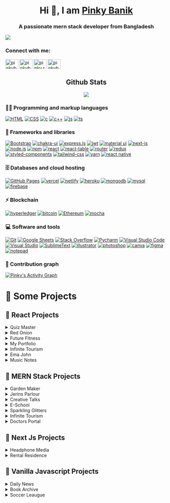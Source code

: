 <h1 align="center"> Hi 👋, I am <a href="https://pinky-banik.vercel.app/" target="_blank">Pinky Banik</a></h1>
<h3 align="center">A passionate mern stack developer from Bangladesh</h3>

<img align="center" src="https://github.com/pinky-banik/pinky-banik/blob/main/try.png" />


<h3 align="left">Connect with me:</h3>
<p align="left">
<a href="https://dev.to/pinkybanik" target="blank"><img align="center" src="https://raw.githubusercontent.com/rahuldkjain/github-profile-readme-generator/master/src/images/icons/Social/devto.svg" alt="pinkybanik" height="30" width="40" /></a>
<a href="https://linkedin.com/in/pinkybanik" target="blank"><img align="center" src="https://raw.githubusercontent.com/rahuldkjain/github-profile-readme-generator/master/src/images/icons/Social/linked-in-alt.svg" alt="pinkybanik" height="30" width="40" /></a>
<a href="https://fb.com/pinky.rani.banik" target="blank"><img align="center" src="https://raw.githubusercontent.com/rahuldkjain/github-profile-readme-generator/master/src/images/icons/Social/facebook.svg" alt="pinky.rani.banik" height="30" width="40" /></a>
<a href="https://dribbble.com/pinkybanik" target="blank"><img align="center" src="https://raw.githubusercontent.com/rahuldkjain/github-profile-readme-generator/master/src/images/icons/Social/dribbble.svg" alt="pinkybanik" height="30" width="40" /></a>
</p>
<!-- // github states --->
 <h2 align="center">Github Stats</h2>
<div align="center">
  <img src="https://github-readme-streak-stats.herokuapp.com?user=pinky-banik&theme=github-dark&hide_border=true&date_format=j%20M%5B%20Y%5D&stroke=0AD4F7&ring=00FF9B&fire=FFA200&currStreakLabel=FFA200&currStreakNum=00F0FF&sideNums=00FF9B&sideLabels=FFA200&dates=727272&background=DD272700">
</div>

<!-- languages and tools -->
### 👨‍💻 Programming and markup languages
<p>
<a href="#"><img alt="HTML" src="https://img.shields.io/badge/HTML5-E34F26?style=for-the-badge&logo=html5&logoColor=white"></a>
<a href="#"><img alt="CSS" src="https://img.shields.io/badge/CSS3-1572B6?style=for-the-badge&logo=css3&logoColor=white"></a>
<a href="#"><img alt="c" src="https://img.shields.io/badge/Python-FFD43B?style=for-the-badge&logo=python&logoColor=blue"></a>
<a href="#"><img alt="c++" src="https://img.shields.io/badge/C%2B%2B-00599C?style=for-the-badge&logo=c%2B%2B&logoColor=white"></a>
<a href="#"><img alt="js" src="https://img.shields.io/badge/JavaScript-323330?style=for-the-badge&logo=javascript&logoColor=F7DF1E"></a>
<a href="#"><img alt="ts" src="https://img.shields.io/badge/TypeScript-007ACC?style=for-the-badge&logo=typescript&logoColor=white"></a>

</p>

### 🧰 Frameworks and libraries
<p>
<a href="#"><img alt="Bootstrap" src="https://img.shields.io/badge/Bootstrap-563D7C?style=for-the-badge&logo=bootstrap&logoColor=white"></a>
<a href="#"><img alt="chakra-ui" src="https://img.shields.io/badge/Chakra--UI-319795?style=for-the-badge&logo=chakra-ui&logoColor=white"></a>
<a href="#"><img alt="express.js" src="https://img.shields.io/badge/Express.js-000000?style=for-the-badge&logo=express&logoColor=white"></a>
<a href="#"><img alt="jwt" src="https://img.shields.io/badge/JWT-000000?style=for-the-badge&logo=JSON%20web%20tokens&logoColor=white"></a>
<a href="#"><img alt="material ui" src="https://img.shields.io/badge/Material%20UI-007FFF?style=for-the-badge&logo=mui&logoColor=white"></a>
<a href="#"><img alt="next-js" src="https://img.shields.io/badge/next.js-000000?style=for-the-badge&logo=nextdotjs&logoColor=white"></a>
<a href="#"><img alt="node.js" src="https://img.shields.io/badge/Node.js-339933?style=for-the-badge&logo=nodedotjs&logoColor=white"></a>
<a href="#"><img alt="npm" src="https://img.shields.io/badge/npm-CB3837?style=for-the-badge&logo=npm&logoColor=white"></a>
<a href="#"><img alt="react" src="https://img.shields.io/badge/React-20232A?style=for-the-badge&logo=react&logoColor=61DAFB"></a>
<a href="#"><img alt="react-table" src="https://img.shields.io/badge/react%20table-FF4154?style=for-the-badge&logo=react%20table&logoColor=white"></a>
<a href="#"><img alt="router" src="https://img.shields.io/badge/React_Router-CA4245?style=for-the-badge&logo=react-router&logoColor=white"></a>
<a href="#"><img alt="redux" src="https://img.shields.io/badge/Redux-593D88?style=for-the-badge&logo=redux&logoColor=white"></a>
<a href="#"><img alt="styled-components" src="https://img.shields.io/badge/Sass-CC6699?style=for-the-badge&logo=sass&logoColor=white"></a>
<a href="#"><img alt="tailwind-css" src="https://img.shields.io/badge/Tailwind_CSS-38B2AC?style=for-the-badge&logo=tailwind-css&logoColor=white"></a>
<a href="#"><img alt="yarn" src="https://img.shields.io/badge/Yarn-2C8EBB?style=for-the-badge&logo=yarn&logoColor=white"></a>
<a href="#"><img alt="react native" src="https://img.shields.io/badge/React_Native-20232A?style=for-the-badge&logo=react&logoColor=61DAFB"></a>



### 🗄️ Databases and cloud hosting

<p>
<a href="#"><img alt="GitHub Pages" src="https://img.shields.io/badge/GitHub%20Pages-222222?style=for-the-badge&logo=GitHub%20Pages&logoColor=white"></a>
<a href="#"><img alt="vercel" src="https://img.shields.io/badge/Vercel-000000?style=for-the-badge&logo=vercel&logoColor=white"></a>
<a href="#"><img alt="netlify" src="https://img.shields.io/badge/Netlify-00C7B7?style=for-the-badge&logo=netlify&logoColor=white"></a>
<a href="#"><img alt="heroku" src="https://img.shields.io/badge/Heroku-430098?style=for-the-badge&logo=heroku&logoColor=white"></a>
<a href="#"><img alt="mongodb" src="https://img.shields.io/badge/MongoDB-4EA94B?style=for-the-badge&logo=mongodb&logoColor=white"></a>
<a href="#"><img alt="mysql" src="https://img.shields.io/badge/MySQL-005C84?style=for-the-badge&logo=mysql&logoColor=white"></a>
<a href="#"><img alt="firebase" src="https://img.shields.io/badge/firebase-ffca28?style=for-the-badge&logo=firebase&logoColor=black"></a>
</p>


### ⚡ Blockchain

<p>
<a href="#"><img alt="hyperledger" src="https://img.shields.io/badge/hyperledger-2F3134?style=for-the-badge&logo=hyperledger&logoColor=white"></a>
<a href="#"><img alt="bitcoin" src="https://img.shields.io/badge/Bitcoin-000000?style=for-the-badge&logo=bitcoin&logoColor=white"></a>
<a href="#"><img alt="Ethereum" src="https://img.shields.io/badge/Ethereum-3C3C3D?style=for-the-badge&logo=Ethereum&logoColor=white"></a>
<a href="#"><img alt="mocha" src="https://img.shields.io/badge/Mocha-8D6748?style=for-the-badge&logo=Mocha&logoColor=white"></a>
</p>

### 💻 Software and tools

<p>
<a href="#"><img alt="Git" src="https://img.shields.io/badge/GitHub-100000?style=for-the-badge&logo=github&logoColor=white"></a>
<a href="#"><img alt="Google Sheets" src="https://img.shields.io/badge/Google%20Sheets-34A853?style=for-the-badge&logo=google-sheets&logoColor=white"></a>
<a href="#"><img alt="Stack Overflow" src="https://img.shields.io/badge/Stack_Overflow-FE7A16?style=for-the-badge&logo=stack-overflow&logoColor=white"></a>
<a href="#"><img alt="Pycharm" src="https://img.shields.io/badge/PyCharm-000000.svg?&style=for-the-badge&logo=PyCharm&logoColor=white"></a>
<a href="#"><img alt="Visual Studio Code" src="https://img.shields.io/badge/Visual_Studio_Code-0078D4?style=for-the-badge&logo=visual%20studio%20code&logoColor=white"></a>
<a href="#"><img alt="Visual Studio" src="https://img.shields.io/badge/Visual_Studio-5C2D91?style=for-the-badge&logo=visual%20studio&logoColor=white"></a>
<a href="#"><img alt="SublimeText" src="https://img.shields.io/badge/sublime_text-%23575757.svg?&style=for-the-badge&logo=sublime-text&logoColor=important"></a>
<a href="#"><img alt="illustrator" src="https://img.shields.io/badge/Adobe%20Illustrator-FF9A00?style=for-the-badge&logo=adobe%20illustrator&logoColor=white"></a>
<a href="#"><img alt="photoshop" src="https://img.shields.io/badge/Adobe%20Photoshop-31A8FF?style=for-the-badge&logo=Adobe%20Photoshop&logoColor=black"></a>
<a href="#"><img alt="canva" src="https://img.shields.io/badge/Canva-%2300C4CC.svg?&style=for-the-badge&logo=Canva&logoColor=white"></a>
<a href="#"><img alt="figma" src="https://img.shields.io/badge/Figma-F24E1E?style=for-the-badge&logo=figma&logoColor=white"></a>
<a href="#"><img alt="notepad" src="https://img.shields.io/badge/Notepad++-90E59A.svg?style=for-the-badge&logo=notepad%2B%2B&logoColor=black"></a>

</p>

### 💪 Contribution graph

<a href="#"><img alt="Pinky's Activity Graph" src="https://github-readme-activity-graph.cyclic.app/graph?username=Pinky-Banik&bg_color=DD272700&color=00FF9B&line=00F0FF&point=FFFFFF&hide_border=true" /></a>

# 🚀 Some Projects

## 📢 React Projects

<!-- Quiz Master -->
<details>
<summary>Quiz Master</summary>

1. code link : https://github.com/pinky-banik/quiz_master
2. Live Demo : https://quiz-master-bd.netlify.app/
3. Technology : ReactJS,Tailwind CSS, Rest Api, React-router
<!-- ![ss](https://smabtahinoor.vercel.app/images/portfolio/cortelink.png) -->
</details>

<!-- Red Onion --->
<details>
<summary>Red Onion</summary>

1. code link : https://github.com/pinky-banik/Red-Onion
2. Live Demo : https://restaurent-red-onion.netlify.app/
3. Technology : ReactJS,Tailwind CSS, Rest Api, React-router
<!-- ![ss](https://smabtahinoor.vercel.app/images/portfolio/cortelink.png) -->
</details>


<!-- Future Fitness -->
<details>
<summary>Future Fitness</summary>

1. code link : https://github.com/pinky-banik/Future-Fitness
2. Live Demo : https://future-fitness.vercel.app/
3. Technology : ReactJS,Rest Api
<!-- ![ss](https://smabtahinoor.vercel.app/images/portfolio/cortelink.png) -->
</details>


<!-- My portfolio -->
<details>
<summary>My Portfolio</summary>

1. code link : https://github.com/pinky-banik/Pinky-Banik-Portfolio
2. Live Demo : https://pinky-banik.web.app/
3. Technology : ReactJS,Material UI
<!-- ![ss](https://smabtahinoor.vercel.app/images/portfolio/cortelink.png) -->
</details>

<!-- Infinite Tourism -->
<details>
<summary>Infinite Tourism</summary>

1. code link : https://github.com/pinky-banik/MediCare-Home
2. Live Demo : https://medicare-home.web.app/
3. Technology : ReactJS,Bootstrap, Json, React-router,firebase
<!-- ![ss](https://smabtahinoor.vercel.app/images/portfolio/cortelink.png) -->
</details>


<!-- Ema John -->
<details>
<summary>Ema John</summary>

1. code link : https://github.com/pinky-banik/ema-john-recap
2. Live Demo : https://ema-john-alpha.vercel.app/
3. Technology : ReactJS,Bootstrap, Json, React-router
<!-- ![ss](https://smabtahinoor.vercel.app/images/portfolio/cortelink.png) -->
</details>


<!-- Music Notes -->
<details>
<summary>Music Notes</summary>

1. code link : https://github.com/pinky-banik/music-notes
2. Live Demo : https://review-website-pinky-banik.netlify.app/
3. Technology : ReactJS,Bootstrap, Json, React-router
<!-- ![ss](https://smabtahinoor.vercel.app/images/portfolio/cortelink.png) -->
</details>


## 📢 MERN Stack Projects

<!-- Garden Maker -->
<details>
<summary>Garden Maker</summary>

1. Live Link :https://garden-maker.web.app/ 
2. Client side code : https://github.com/pinky-banik/Garden-Maker-Client
3. Server side code : https://github.com/pinky-banik/Garden-Maker-Server
5. Technologies: React JS, Node JS, Express JS, MongoDB, Tailwind CSS etc...
<!-- ![ss](https://drive.google.com/file/d/1noexOaCRxK93ZYpBsjqRDvvdn8YzGZFX/view?usp=sharing) -->
</details>

<!-- Jerins Parlour -->
<details>
<summary>Jerins Parlour</summary>
  
1. Live Link :https://github.com/pinky-banik/Jerins-parlour-server
2. Client side code : https://github.com/pinky-banik/Jerins-parlour
3. Server side code : https://github.com/pinky-banik/Garden-Maker-Server

5. Technologies: React JS, Node JS, Express JS, MongoDB, Tailwind CSS etc...
<!-- ![ss](https://drive.google.com/file/d/1noexOaCRxK93ZYpBsjqRDvvdn8YzGZFX/view?usp=sharing) -->
</details>

<!-- Creative Talks -->
<details>
<summary>Creative Talks</summary>
  
1. Live Link :https://creative-talks.vercel.app/
2. Client side code : https://github.com/pinky-banik/Creative-Talks
3. Server side code : https://github.com/pinky-banik/Creative-Talks-Server

5. Technologies: React JS, Node JS, Express JS, Mongoose, Tailwind CSS etc...
<!-- ![ss](https://drive.google.com/file/d/1noexOaCRxK93ZYpBsjqRDvvdn8YzGZFX/view?usp=sharing) -->
</details>

<!-- E-School -->
<details>
<summary>E-School</summary>
  
1. Live Link : https://eschool-bd.web.app/
2. Client side code : https://github.com/pinky-banik/E-School-Client
3. Server side code : https://github.com/pinky-banik/E-Scool-Server

5. Technologies: React JS, Node JS, Express JS, firebase auth, Tailwind CSS etc...
<!-- ![ss](https://drive.google.com/file/d/1noexOaCRxK93ZYpBsjqRDvvdn8YzGZFX/view?usp=sharing) -->
</details>

<!-- Sparkling Glitters -->
<details>
<summary>Sparkling Glitters</summary>
  
1. Live Link :https://sparkling-glitters.web.app/
2. Client side code : https://github.com/pinky-banik/Sparkling-Glitters/tree/main/Client
3. Server side code : https://github.com/pinky-banik/Sparkling-Glitters/tree/main/Server

5. Technologies: React JS, Node JS, Express JS, MongoDB, Tailwind CSS etc...
<!-- ![ss](https://drive.google.com/file/d/1noexOaCRxK93ZYpBsjqRDvvdn8YzGZFX/view?usp=sharing) -->
</details>

<!-- Infinite Tourism -->
<details>
<summary>Infinite Tourism</summary>
  
1. Live Link :https://infinite-tourism.firebaseapp.com/
2. Client side code : https://github.com/pinky-banik/Infinite-Tourism/tree/main/client
3. Server side code : https://github.com/pinky-banik/Infinite-Tourism/tree/main/server

5. Technologies: React JS, Node JS, Express JS, MongoDB, Tailwind CSS etc...
<!-- ![ss](https://drive.google.com/file/d/1noexOaCRxK93ZYpBsjqRDvvdn8YzGZFX/view?usp=sharing) -->
</details>

<!-- Doctors Portal -->
<details>
<summary>Doctors Portal</summary>
  
1. Live Link :https://doctors-portal-tailwind.web.app/
2. Client side code : https://github.com/pinky-banik/doctors-portal-recap
3. Server side code : https://github.com/pinky-banik/doctors-portal-server

5. Technologies: React JS, Node JS, Express JS, MongoDB, Tailwind CSS etc...
<!-- ![ss](https://drive.google.com/file/d/1noexOaCRxK93ZYpBsjqRDvvdn8YzGZFX/view?usp=sharing) -->
</details>




## 📢 Next Js Projects
<details>
<summary>Headphone Media</summary>

1. Live Demo: https://headphone-media.vercel.app/
2. Github Code: https://github.com/pinky-banik/Headphone-media
3. Technology : Next js
<!-- ![ss](https://drive.google.com/file/d/1noexOaCRxK93ZYpBsjqRDvvdn8YzGZFX/view?usp=sharing) -->
</details>

<details>
<summary>Rental Residence</summary>
1. Live Demo: https://rental-residence.vercel.app/
2. Github Code: https://github.com/pinky-banik/Rental-Residence
3. Technology : Next Js, chakra ui
<!-- ![ss](https://drive.google.com/file/d/1noexOaCRxK93ZYpBsjqRDvvdn8YzGZFX/view?usp=sharing) -->
</details>

## 📢 Vanilla Javascript Projects

<!-- Daily News -->
<details>
<summary>Daily News</summary>

1. Live Demo: https://dailylife-news.netlify.app/
2. Github Code: https://github.com/pinky-banik/Daily-News
3. Technology : Vaniila JS, Tailwind Css , Rest Api
<!-- ![ss](https://drive.google.com/file/d/1noexOaCRxK93ZYpBsjqRDvvdn8YzGZFX/view?usp=sharing) -->
</details>

<!-- Book Archive -->
<details>
<summary>Book Archive</summary>

1. Live Demo: https://book-archive-pinky-banik.netlify.app/
2. Github Code: https://github.com/pinky-banik/Book-Archive
3. Technology : Vanila JS, Bootstrap, Rest Api
<!-- ![ss](https://drive.google.com/file/d/1noexOaCRxK93ZYpBsjqRDvvdn8YzGZFX/view?usp=sharing) -->
</details>

<!-- Soccer Leaugue -->
<details>
<summary>Soccer Leaugue</summary>

1. Live Demo: https://united-soccer-league.netlify.app/
2. Github Code: https://github.com/pinky-banik/Soccer-League
3. Technology : Vanila JS, Bootstrap, 
<!-- ![ss](https://drive.google.com/file/d/1noexOaCRxK93ZYpBsjqRDvvdn8YzGZFX/view?usp=sharing) -->
</details>




<!-- ## 📢 My Components with Tailwind CSS
<details>
<summary>Navar with React and Tailwind CSS</summary>

1. Live Demo: https://navbar-react-tailwind.vercel.app/
2. Github Code: https://github.com/19smabtahinoor/Navbar-React-Tailwind
3. Technology : React JS, Tailwind CSS
</details> -->

